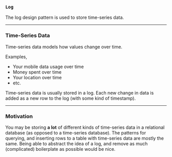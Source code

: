 ### `Log`

The log design pattern is used to store time-series data.

-----

### Time-Series Data

Time-series data models how values change over time.

Examples,
+ Your mobile data usage over time
+ Money spent over time
+ Your location over time
+ etc.

Time-series data is usually stored in a log.
Each new change in data is added as a new row to the log (with some kind of timestamp).

-----

### Motivation

You may be storing **a lot** of different kinds of time-series data in a relational database (as opposed to a time-series database).
The patterns for querying, and inserting rows to a table with time-series data are mostly the same.
Being able to abstract the idea of a log, and remove as much (complicated) boilerplate as possible would be nice.
